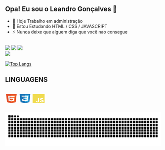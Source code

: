 ## Opa! Eu sou o Leandro Gonçalves 🤙

- 🔭 Hoje Trabalho em administração
- 🌱 Estou Estudando HTML / CSS / JAVASCRIPT
- ⚡ Nunca deixe que alguem diga que você nao consegue
##
<div>
  <a href="https://www.instagram.com/__gs011_/" target="_blank"><img src="https://img.shields.io/badge/-Instagram-%23E4405F?style=for-the-badge&logo=instagram&logoColor=white" target="_blank"></a>
 	<a href="https://discord.com/channels/@me" target="_blank"><img src="https://img.shields.io/badge/Discord-7289DA?style=for-the-badge&logo=discord&logoColor=white" target="_blank"></a> 
  <a href="https://www.linkedin.com/in/leandro-gon%C3%A7alves-54540b1bb/" target="_blank"><img src="https://img.shields.io/badge/-LinkedIn-%230077B5?style=for-the-badge&logo=linkedin&logoColor=white" target="_blank"></a> 
 </div>
 
  <a href="https://github.com/r">
  
  <img height="139em" src="https://github-readme-stats.vercel.app/api?username=LeandroDev2022&show_icons=true&theme=dark&include_all_commits=true&count_private=true"/>

  [![Top Langs](https://github-readme-stats.vercel.app/api/top-langs/?username=LeandroDev2022&layout=compact)](https://github.com/anuraghazra/github-readme-stats)

   ## LINGUAGENS
  <div style="display: inline_block"><br>
  <img align="center" alt="Leo-HTML" height="30" width="40" src="https://raw.githubusercontent.com/devicons/devicon/master/icons/html5/html5-original.svg">
  <img align="center" alt="Leo-CSS" height="30" width="40" src="https://raw.githubusercontent.com/devicons/devicon/master/icons/css3/css3-original.svg">
  <img align="center" alt="Leo-Js" height="30" width="40" src="https://raw.githubusercontent.com/devicons/devicon/master/icons/javascript/javascript-plain.svg">
    
  ##
  
  ![Snake animation](https://github.com/LeandroDev2022/LeandroDev2022/blob/output/github-contribution-grid-snake.svg)
</div>




  

